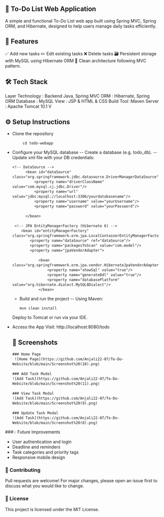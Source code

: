 ## 📝 To-Do List Web Application
A simple and functional To-Do List web app built using Spring MVC, Spring ORM, and Hibernate, designed to help users manage daily tasks efficiently.

## 🚀 Features
✅ Add new tasks
✏️ Edit existing tasks
❌ Delete tasks
🗃️ Persistent storage with MySQL using Hibernate ORM
🧼 Clean architecture following MVC pattern.

## 🛠️ Tech Stack
Layer	Technology : Backend	Java, Spring MVC
ORM	: Hibernate, Spring ORM
Database : 	MySQL
View	: JSP & HTML & CSS
Build Tool :Maven
Server :	Apache Tomcat 10.1 V

## ⚙️ Setup Instructions

- Clone the repository
```  git clone https://github.com/yourusername/todo-webapp.git
        cd todo-webapp
```
- Configure your MySQL database
    -- Create a database (e.g. todo_db).
    -- Update xml file with your DB credentials:
  ```
  <!-- DataSource -->
        <bean id="dataSource" class="org.springframework.jdbc.datasource.DriverManagerDataSource">
            <property name="driverClassName" value="com.mysql.cj.jdbc.Driver"/>
            <property name="url" value="jdbc:mysql://localhost:3306/yourdatabasename"/>
            <property name="username" value="yourUsername"/>
            <property name="password" value="yourPassword"/>
            
        </bean>
        
   <!-- JPA EntityManagerFactory (Hibernate 6) -->
      <bean id="entityManagerFactory" class="org.springframework.orm.jpa.LocalContainerEntityManagerFactoryBean">
          <property name="dataSource" ref="dataSource"/>
          <property name="packagesToScan" value="com.model"/>
          <property name="jpaVendorAdapter">	       
          
              <bean class="org.springframework.orm.jpa.vendor.HibernateJpaVendorAdapter">
                  <property name="showSql" value="true"/>
                  <property name="generateDdl" value="true"/>
                  <property name="databasePlatform" value="org.hibernate.dialect.MySQL8Dialect"/>
              </bean>
  ```
  - Build and run the project
     -- Using Maven:
     ```
     mvn clean install
    ```
  Deploy to Tomcat or run via your IDE.

- Access the App
    Visit: http://localhost:8080/todo

  ## 📸 Screenshots

      ### Home Page
       ![Home Page](https://github.com/Anjali22-07/To-Do-Website/blob/main/Screenshot%20(10).png)

      ### Add Task Modal
      ![Add Task](https://github.com/Anjali22-07/To-Do-Website/blob/main/Screenshot%20(11).png)

      ### View Task Modal
      ![Add Task](https://github.com/Anjali22-07/To-Do-Website/blob/main/Screenshot%20(9).png)

      ### Update Task Modal
      ![Add Task](https://github.com/Anjali22-07/To-Do-Website/blob/main/Screenshot%20(8).png)  


###💡 Future Improvements
- User authentication and login
- Deadline and reminders
- Task categories and priority tags
- Responsive mobile design

### 🤝 Contributing
Pull requests are welcome! For major changes, please open an issue first to discuss what you would like to change.

### 📄 License
 This project is licensed under the MIT License.
 
